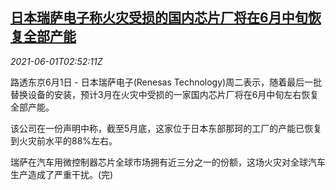 <!--1622516462000-->
[日本瑞萨电子称火灾受损的国内芯片厂将在6月中旬恢复全部产能](https://cn.reuters.com/article/japan-renesas-tech-chip-plant-0601-idCNKCS2DD27I)
------

<div><i>2021-06-01T02:52:11Z</i></div><p>路透东京6月1日 - 日本瑞萨电子(Renesas Technology)周二表示，随着最后一批替换设备的安装，预计3月在火灾中受损的一家国内芯片厂将在6月中旬左右恢复全部产能。</p><p>该公司在一份声明中称，截至5月底，这家位于日本东部那珂的工厂的产能已恢复到火灾前水平的88%左右。</p><p>瑞萨在汽车用微控制器芯片全球市场拥有近三分之一的份额，这场火灾对全球汽车生产造成了严重干扰。(完)</p>
